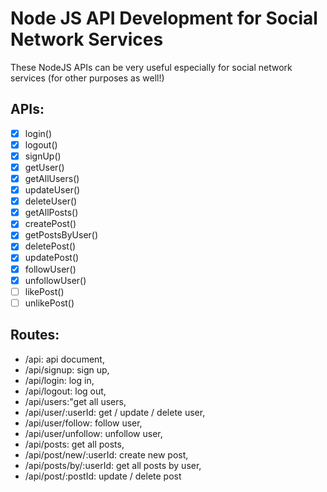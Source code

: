 # Node JS API Development for Social Network Services 

These NodeJS APIs can be very useful especially for social network services (for other purposes as well!)

## APIs:

- [x] login()
- [x] logout()
- [x] signUp()
- [x] getUser()
- [x] getAllUsers()
- [x] updateUser()
- [x] deleteUser()
- [x] getAllPosts()
- [x] createPost()
- [x] getPostsByUser()
- [x] deletePost()
- [x] updatePost()
- [x] followUser()
- [x] unfollowUser()
- [ ] likePost()
- [ ] unlikePost()

## Routes:
- /api: api document,
- /api/signup: sign up,
- /api/login: log in,
- /api/logout: log out,
- /api/users:"get all users,
- /api/user/:userId: get / update / delete user,
- /api/user/follow: follow user,
- /api/user/unfollow: unfollow user,
- /api/posts: get all posts,
- /api/post/new/:userId: create new post,
- /api/posts/by/:userId: get all posts by user,
- /api/post/:postId: update / delete post
